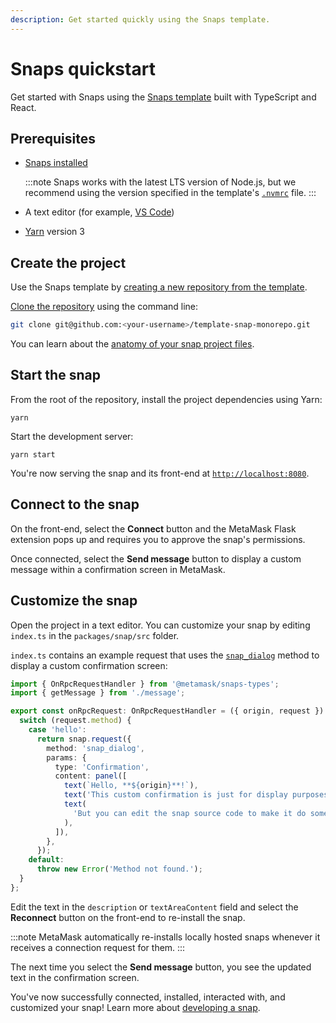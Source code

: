 ```yaml
---
description: Get started quickly using the Snaps template.
---
```


# Snaps quickstart

Get started with Snaps using the
[Snaps template](https://github.com/MetaMask/template-snap-monorepo) built with TypeScript and React.

## Prerequisites

- [Snaps installed](install-snaps.md)

  :::note
  Snaps works with the latest LTS version of Node.js, but we recommend using the version specified in
  the template's [`.nvmrc`](https://github.com/MetaMask/template-snap-monorepo/blob/main/.nvmrc) file.
  :::

- A text editor (for example, [VS Code](https://code.visualstudio.com/))

- [Yarn](https://yarnpkg.com/) version 3

## Create the project

Use the Snaps template by
[creating a new repository from the template](https://github.com/MetaMask/template-snap-monorepo/generate).

[Clone the repository](https://docs.github.com/en/repositories/creating-and-managing-repositories/cloning-a-repository)
using the command line:

```bash
git clone git@github.com:<your-username>/template-snap-monorepo.git
```

You can learn about the [anatomy of your snap project files](../concepts/anatomy.md).

## Start the snap

From the root of the repository, install the project dependencies using Yarn:

```shell
yarn
```

Start the development server:

```shell
yarn start
```

You're now serving the snap and its front-end at [`http://localhost:8080`](http://localhost:8080/).

## Connect to the snap

On the front-end, select the **Connect** button and the MetaMask Flask extension pops up and
requires you to approve the snap's permissions.

Once connected, select the **Send message** button to display a custom message within a confirmation
screen in MetaMask.

## Customize the snap

Open the project in a text editor.
You can customize your snap by editing `index.ts` in the `packages/snap/src` folder.

`index.ts` contains an example request that uses the
[`snap_dialog`](../reference/rpc-api.md#snapdialog) method to display a custom confirmation screen:

```ts
import { OnRpcRequestHandler } from '@metamask/snaps-types';
import { getMessage } from './message';

export const onRpcRequest: OnRpcRequestHandler = ({ origin, request }) => {
  switch (request.method) {
    case 'hello':
      return snap.request({
        method: 'snap_dialog',
        params: {
          type: 'Confirmation',
          content: panel([
            text(`Hello, **${origin}**!`),
            text('This custom confirmation is just for display purposes.'),
            text(
              'But you can edit the snap source code to make it do something, if you want to!',
            ),
          ]),
        },
      });
    default:
      throw new Error('Method not found.');
  }
};
```

Edit the text in the `description` or `textAreaContent` field and select the **Reconnect** button
on the front-end to re-install the snap.

:::note
MetaMask automatically re-installs locally hosted snaps whenever it receives a connection request
for them.
:::

The next time you select the **Send message** button, you see the updated text in the confirmation screen.

You've now successfully connected, installed, interacted with, and customized your snap!
Learn more about [developing a snap](../how-to/develop-a-snap.md).
